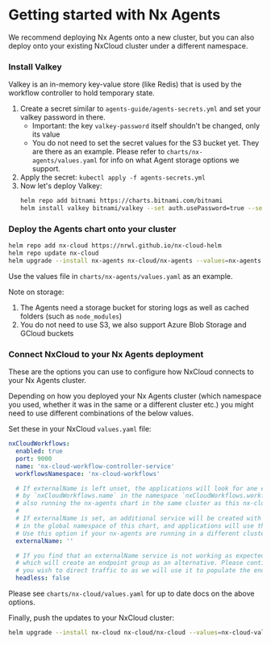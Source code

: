 # Getting started with Nx Agents

We recommend deploying Nx Agents onto a new cluster, but you can also deploy onto your existing NxCloud cluster under a different namespace.

### Install Valkey

Valkey is an in-memory key-value store (like Redis) that is used by the workflow controller to hold temporary state.

1. Create a secret similar to `agents-guide/agents-secrets.yml` and set your valkey password in there.
   - Important: the key `valkey-password` itself shouldn't be changed, only its value 
   - You do not need to set the secret values for the S3 bucket yet. They are there as an example. Please refer to `charts/nx-agents/values.yaml` for info on what Agent storage options we support.
2. Apply the secret: `kubectl apply -f agents-secrets.yml`
3. Now let's deploy Valkey:
    ```bash
    helm repo add bitnami https://charts.bitnami.com/bitnami
    helm install valkey bitnami/valkey --set auth.usePassword=true --set auth.existingSecret=nx-cloud-agents-secret
    ```

### Deploy the Agents chart onto your cluster

```bash
helm repo add nx-cloud https://nrwl.github.io/nx-cloud-helm
helm repo update nx-cloud
helm upgrade --install nx-agents nx-cloud/nx-agents --values=nx-agents.yml
```

Use the values file in `charts/nx-agents/values.yaml` as an example.

Note on storage: 
1. The Agents need a storage bucket for storing logs as well as cached folders (such as `node_modules`)
2. You do not need to use S3, we also support Azure Blob Storage and GCloud buckets

### Connect NxCloud to your Nx Agents deployment

These are the options you can use to configure how NxCloud connects to your Nx Agents cluster.

Depending on how you deployed your Nx Agents cluster (which namespace you used, whether it was in the same or a different cluster etc.) you might need
to use different combinations of the below values.

Set these in your NxCloud `values.yaml` file:

```yaml
nxCloudWorkflows:
  enabled: true
  port: 9000
  name: 'nx-cloud-workflow-controller-service'
  workflowsNamespace: 'nx-cloud-workflows'

  # If externalName is left unset, the applications will look for ane existing service with the name defined
  # by `nxCloudWorkflows.name` in the namespace `nxCloudWorkflows.workflowsNamespace`. Use this option if you are
  # also running the nx-agents chart in the same cluster as this nx-cloud chart
  #
  # If externalName is set, an additional service will be created with the name `nxCloudWorkflows.name`
  # in the global namespace of this chart, and applications will use that service to connect to the workflow controller.
  # Use this option if your nx-agents are running in a different cluster than this nx-cloud chart
  externalName: ''

  # If you find that an externalName service is not working as expected, you can set this to true to create a headless service
  # which will create an endpoint group as an alternative. Please continue to set `externalName` to the IP address
  # you wish to direct traffic to as we will use it to populate the endpoint slice.
  headless: false
```

Please see `charts/nx-cloud/values.yaml` for up to date docs on the above options.

Finally, push the updates to your NxCloud cluster:

```bash
helm upgrade --install nx-cloud nx-cloud/nx-cloud --values=nx-cloud-values.yml
```